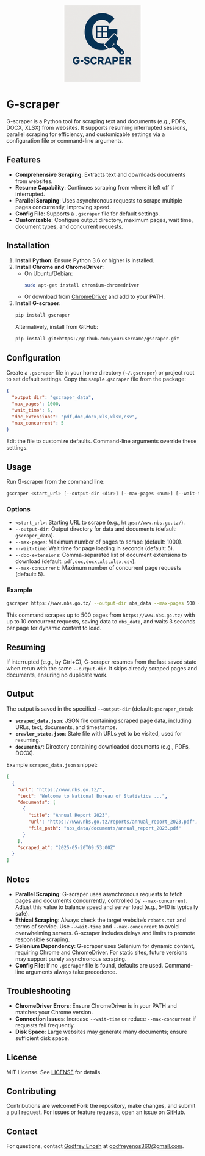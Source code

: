 <p align="center">
  <img src="./ChatGPT%20Image%20Jun%2014,%202025,%2002_02_52%20PM.png" alt="G-scraper Logo" width="200"/>
</p>


# G-scraper

G-scraper is a Python tool for scraping text and documents (e.g., PDFs, DOCX, XLSX) from websites. It supports resuming interrupted sessions, parallel scraping for efficiency, and customizable settings via a configuration file or command-line arguments.

## Features

- **Comprehensive Scraping**: Extracts text and downloads documents from websites.
- **Resume Capability**: Continues scraping from where it left off if interrupted.
- **Parallel Scraping**: Uses asynchronous requests to scrape multiple pages concurrently, improving speed.
- **Config File**: Supports a `.gscraper` file for default settings.
- **Customizable**: Configure output directory, maximum pages, wait time, document types, and concurrent requests.

## Installation

1. **Install Python**: Ensure Python 3.6 or higher is installed.
2. **Install Chrome and ChromeDriver**:
   - On Ubuntu/Debian:
     ```bash
     sudo apt-get install chromium-chromedriver
     ```
   - Or download from [ChromeDriver](https://chromedriver.chromium.org/downloads) and add to your PATH.
3. **Install G-scraper**:
   ```bash
   pip install gscraper
   ```
   Alternatively, install from GitHub:
   ```bash
   pip install git+https://github.com/yourusername/gscraper.git
   ```

## Configuration

Create a `.gscraper` file in your home directory (`~/.gscraper`) or project root to set default settings. Copy the `sample.gscraper` file from the package:

```json
{
  "output_dir": "gscraper_data",
  "max_pages": 1000,
  "wait_time": 5,
  "doc_extensions": "pdf,doc,docx,xls,xlsx,csv",
  "max_concurrent": 5
}
```

Edit the file to customize defaults. Command-line arguments override these settings.

## Usage

Run G-scraper from the command line:

```bash
gscraper <start_url> [--output-dir <dir>] [--max-pages <num>] [--wait-time <seconds>] [--doc-extensions <exts>] [--max-concurrent <num>]
```

### Options

- `<start_url>`: Starting URL to scrape (e.g., `https://www.nbs.go.tz/`).
- `--output-dir`: Output directory for data and documents (default: `gscraper_data`).
- `--max-pages`: Maximum number of pages to scrape (default: 1000).
- `--wait-time`: Wait time for page loading in seconds (default: 5).
- `--doc-extensions`: Comma-separated list of document extensions to download (default: `pdf,doc,docx,xls,xlsx,csv`).
- `--max-concurrent`: Maximum number of concurrent page requests (default: 5).

### Example

```bash
gscraper https://www.nbs.go.tz/ --output-dir nbs_data --max-pages 500 --wait-time 3 --max-concurrent 10
```

This command scrapes up to 500 pages from `https://www.nbs.go.tz/` with up to 10 concurrent requests, saving data to `nbs_data`, and waits 3 seconds per page for dynamic content to load.

## Resuming

If interrupted (e.g., by Ctrl+C), G-scraper resumes from the last saved state when rerun with the same `--output-dir`. It skips already scraped pages and documents, ensuring no duplicate work.

## Output

The output is saved in the specified `--output-dir` (default: `gscraper_data`):

- **`scraped_data.json`**: JSON file containing scraped page data, including URLs, text, documents, and timestamps.
- **`crawler_state.json`**: State file with URLs yet to be visited, used for resuming.
- **`documents/`**: Directory containing downloaded documents (e.g., PDFs, DOCX).

Example `scraped_data.json` snippet:

```json
[
  {
    "url": "https://www.nbs.go.tz/",
    "text": "Welcome to National Bureau of Statistics ...",
    "documents": [
      {
        "title": "Annual Report 2023",
        "url": "https://www.nbs.go.tz/reports/annual_report_2023.pdf",
        "file_path": "nbs_data/documents/annual_report_2023.pdf"
      }
    ],
    "scraped_at": "2025-05-20T09:53:00Z"
  }
]
```

## Notes

- **Parallel Scraping**: G-scraper uses asynchronous requests to fetch pages and documents concurrently, controlled by `--max-concurrent`. Adjust this value to balance speed and server load (e.g., 5–10 is typically safe).
- **Ethical Scraping**: Always check the target website’s `robots.txt` and terms of service. Use `--wait-time` and `--max-concurrent` to avoid overwhelming servers. G-scraper includes delays and limits to promote responsible scraping.
- **Selenium Dependency**: G-scraper uses Selenium for dynamic content, requiring Chrome and ChromeDriver. For static sites, future versions may support purely asynchronous scraping.
- **Config File**: If no `.gscraper` file is found, defaults are used. Command-line arguments always take precedence.

## Troubleshooting

- **ChromeDriver Errors**: Ensure ChromeDriver is in your PATH and matches your Chrome version.
- **Connection Issues**: Increase `--wait-time` or reduce `--max-concurrent` if requests fail frequently.
- **Disk Space**: Large websites may generate many documents; ensure sufficient disk space.

## License

MIT License. See [LICENSE](LICENSE) for details.

## Contributing

Contributions are welcome! Fork the repository, make changes, and submit a pull request. For issues or feature requests, open an issue on [GitHub](https://github.com/Godie360/gscraper).

## Contact

For questions, contact [Godfrey Enosh](https://godfreyenosh.netlify.app/) at [godfreyenos360@gmail.com](godfreyenos360@gmail.com).
